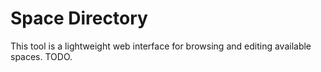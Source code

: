 # Space Directory

This tool is a lightweight web interface for browsing and editing available spaces. TODO.
